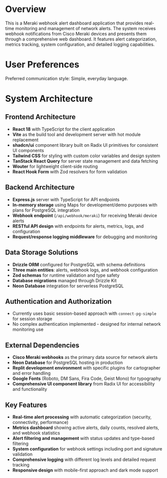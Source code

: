 # Overview

This is a Meraki webhook alert dashboard application that provides real-time monitoring and management of network alerts. The system receives webhook notifications from Cisco Meraki devices and presents them through a comprehensive web dashboard. It features alert categorization, metrics tracking, system configuration, and detailed logging capabilities.

# User Preferences

Preferred communication style: Simple, everyday language.

# System Architecture

## Frontend Architecture
- **React 18** with TypeScript for the client application
- **Vite** as the build tool and development server with hot module replacement
- **shadcn/ui** component library built on Radix UI primitives for consistent UI components
- **Tailwind CSS** for styling with custom color variables and design system
- **TanStack React Query** for server state management and data fetching
- **Wouter** for lightweight client-side routing
- **React Hook Form** with Zod resolvers for form validation

## Backend Architecture
- **Express.js** server with TypeScript for API endpoints
- **In-memory storage** using Maps for development/demo purposes with plans for PostgreSQL integration
- **Webhook endpoint** (`/api/webhook/meraki`) for receiving Meraki device alerts
- **RESTful API design** with endpoints for alerts, metrics, logs, and configuration
- **Request/response logging middleware** for debugging and monitoring

## Data Storage Solutions
- **Drizzle ORM** configured for PostgreSQL with schema definitions
- **Three main entities**: alerts, webhook logs, and webhook configuration
- **Zod schemas** for runtime validation and type safety
- **Database migrations** managed through Drizzle Kit
- **Neon Database** integration for serverless PostgreSQL

## Authentication and Authorization
- Currently uses basic session-based approach with `connect-pg-simple` for session storage
- No complex authentication implemented - designed for internal network monitoring use

## External Dependencies
- **Cisco Meraki webhooks** as the primary data source for network alerts
- **Neon Database** for PostgreSQL hosting in production
- **Replit development environment** with specific plugins for cartographer and error handling
- **Google Fonts** (Roboto, DM Sans, Fira Code, Geist Mono) for typography
- **Comprehensive UI component library** from Radix UI for accessibility and functionality

## Key Features
- **Real-time alert processing** with automatic categorization (security, connectivity, performance)
- **Metrics dashboard** showing active alerts, daily counts, resolved alerts, and webhook statistics
- **Alert filtering and management** with status updates and type-based filtering
- **System configuration** for webhook settings including port and signature validation
- **Comprehensive logging** with different log levels and detailed request tracking
- **Responsive design** with mobile-first approach and dark mode support